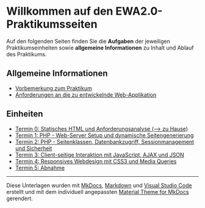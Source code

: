#  Willkommen auf den EWA2.0-Praktikumsseiten

<!-- Stand: 2019-02-27 -->

Auf den folgenden Seiten finden Sie die **Aufgaben** der jeweiligen Praktikumseinheiten sowie **allgemeine Informationen** zu Inhalt und Ablauf des Praktikums.

## Allgemeine Informationen

* [Vorbemerkung zum Praktikum](vorbemerkung.md)
* [Anforderungen an die zu entwickelnde Web-Applikation](anforderungen.md)

## Einheiten

* [Termin 0: Statisches HTML und Anforderungsanalyse (--> zu Hause)](termin0.md)
* [Termin 1: PHP - Web-Server Setup und dynamische Seitengenerierung](termin1.md)
* [Termin 2: PHP - Seitenklassen, Datenbankzugriff, Sessionmanagement und Sicherheit](termin2.md)
* [Termin 3: Client-seitige Interaktion mit JavaScript, AJAX und JSON](termin3.md)
* [Termin 4: Responsives Webdesign mit CSS3 und Media Queries](termin4.md)
* [Termin 5: Abnahme](termin5.md)


----
Diese Unterlagen wurden mit [MkDocs](http://mkdocs.org), [Markdown](https://en.wikipedia.org/wiki/Markdown) und [Visual Studio Code](https://code.visualstudio.com/) erstellt und mit dem individuell angepassten [Material Theme for MkDocs](https://squidfunk.github.io/mkdocs-material/) gerendert.

